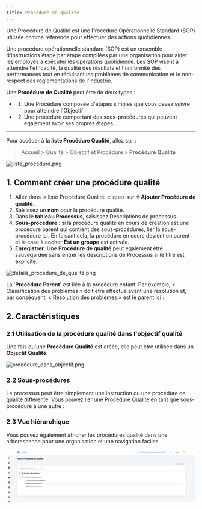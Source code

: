 ```yaml
---
title: Procédure de qualité
---
```


Une Procédure de Qualité est une Procédure Opérationnelle Standard (SOP) utilisée comme référence pour effectuer des actions quotidiennes.

Une procédure opérationnelle standard (SOP) est un ensemble d'instructions étape par étape compilées par une organisation pour aider les employés à exécuter les opérations quotidienne. Les SOP visent à atteindre l'efficacité, la qualité des résultats et l'uniformité des performances tout en réduisant les problèmes de communication et le non-respect des réglementations de l'industrie.

Une **Procédure de Qualité** peut être de deux types : 
- 1. Une Procédure composée d'étapes simples que vous devez suivre pour atteindre l'Objectif 
- 2. Une procédure comportant des sous-procédures qui peuvent également avoir ses propres étapes.

---

Pour accéder à **la liste Procédure Qualité**, allez sur :

> Accueil > Qualité > Objectif et Procédure > **Procédure Qualité**

![liste_procédure.png](/content/qualite/quality-procedure/liste_procédure.png)

## 1. Comment créer une procédure qualité

1. Allez dans la liste Procédure Qualité, cliquez sur **:heavy_plus_sign: Ajouter Procédure de qualité**.
2. Saisissez un **nom** pour la procédure qualité.
3. Dans le **tableau Processus**, saisissez Descriptions de processus.
4. **Sous-procédure** : si la procédure qualité en cours de création est une procédure parent qui contient des sous-procédures, lier la sous-procédure ici. En faisant cela, la procédure en cours devient un parent et la case à cocher **Est un groupe** est activée.
5. **Enregistrer**. Une P**rocédure de qualité** peut également être sauvegardée sans entrer les descriptions de Processus si le titre est explicite.

![détails_procédure_de_qualité.png](/content/qualite/quality-procedure/détails_procédure_de_qualité.png)

La '**Procédure Parent**' est liée à la procédure enfant. Par exemple, « Classification des problèmes » doit être effectué avant une résolution et, par conséquent, « Résolution des problèmes » est le parent ici :

## 2. Caractéristiques

### 2.1 Utilisation de la procédure qualité dans l'objectif qualité

Une fois qu'une **Procédure Qualité** est créée, elle peut être utilisée dans un **Objectif Qualité**.

![procédure_dans_objectif.png](/content/qualite/quality-procedure/procédure_dans_objectif.png)

### 2.2 Sous-procédures

Le processus peut être simplement une instruction ou une procédure de qualité différente. Vous pouvez lier une Procédure Qualité en tant que sous-procédure à une autre :

### 2.3 Vue hiérarchique

Vous pouvez également afficher les procédures qualité dans une arborescence pour une organisation et une navigation faciles.

![arbre_.png](/content/qualite/quality-procedure/arbre_.png)